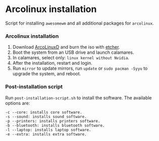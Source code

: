 # Arcolinux installation

Script for installing `awesomewm` and all additional packages for `arcolinux`.

### Arcolinux installation

1. Download [ArcoLinuxD](https://arcolinux.info/download/) and burn the iso with [etcher](https://github.com/balena-io/etcher).
2. Boot the system from an USB drive and launch calamares.
3. In calamares, select only: `linux kernel without Nvidia`.
4. After the installation, restart and login.
5. Run `mirror` to update mirrors, run `update` or `sudo pacman -Syyu` to upgrade the system, and reboot.

### Post-installation script

Run `post-installation-script.sh` to install the software. The available options are:

```
-c --core: installs core software.
-s --sound: installs sound software.
-p --printers: installs printers software.
-b --bluetooth: installs bluetooth software.
-l --laptop: installs laptop software.
-e --extra: installs extra software.
```
